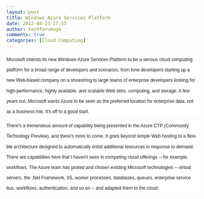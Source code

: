 ```yaml
---
layout: post
title: Windows Azure Services Platform
date: 2012-04-23 17:55
author: techforumugm
comments: true
categories: [Cloud Computing]
---
```

<div class="MsoNormal" style="background:white;line-height:20.4pt;margin:0 0 7.5pt;"><span lang="EN" style="font-family:'Arial', 'sans-serif';font-size:9pt;"><span style="font-family:Verdana, sans-serif;">Microsoft intends its new Windows Azure Services Platform to be a serious cloud computing platform for a broad range of developers and scenarios, from lone developers starting up a new Web-based company on a shoestring to large teams of enterprise developers looking for high-performance, highly available, and scalable Web sites, computing, and storage. A few years out, Microsoft wants Azure to be seen as the preferred location for enterprise data, not as a business risk. It's off to a good start.</span></span></div><div class="MsoNormal" style="background:white;line-height:20.4pt;margin:0 0 10pt;"><span lang="EN" style="font-family:'Arial', 'sans-serif';font-size:9pt;"><span style="font-family:Verdana, sans-serif;">There's a tremendous amount of capability being presented in the Azure CTP (Community Technology Preview), and there's more to come. It goes beyond simple Web hosting to a flexible architecture designed to automatically enlist additional resources in response to demand. There are capabilities here that I haven't seen in competing cloud offerings -- for example, workflows. The Azure team has picked and chosen existing Microsoft technologies -- virtual servers, the .Net Framework, IIS, worker processes, databases, queues, enterprise service bus, workflows, authentication, and so on -- and adapted them to the cloud.</span></span></div><span style="font-family:Verdana, sans-serif;"></span>

